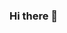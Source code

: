 ### Hi there 👋

<!--
**milangamage/milangamage** is a ✨ _special_ ✨ repository because its `README.md` (this file) appears on your GitHub profile.

Here are some ideas to get you started:

milan gamage
add new file



- 🔭 I’m currently working on ...
- 🌱 I’m currently learning ...
- 👯 I’m looking to collaborate on ...
- 🤔 I’m looking for help with ...
- 💬 Ask me about ...
- 📫 How to reach me: ...
- 😄 Pronouns: ...
- ⚡ Fun fact: ...
-->
